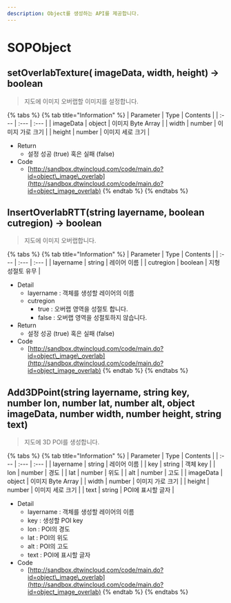 ```yaml
---
description: Object를 생성하는 API를 제공합니다.
---
```


# SOPObject

## setOverlabTexture\( imageData, width, height\) → boolean

> 지도에 이미지 오버랩할 이미지를 설정합니다.

{% tabs %}
{% tab title="Information" %}
| Parameter | Type | Contents |
| :--- | :--- | :--- |
| imageData | object | 이미지 Byte Array |
| width | number | 이미지 가로 크기 |
| height | number | 이미지 세로 크기 |

* Return
  * 설정 성공 \(true\) 혹은 실패 \(false\)
* Code
  * [http://sandbox.dtwincloud.com/code/main.do?id=object\_image\_overlab](http://sandbox.dtwincloud.com/code/main.do?id=object_image_overlab)
{% endtab %}
{% endtabs %}

## InsertOverlabRTT\(string layername, boolean cutregion\) → boolean

> 지도에 이미지 오버랩합니다.

{% tabs %}
{% tab title="Information" %}
| Parameter | Type | Contents |
| :--- | :--- | :--- |
| layername | string | 레이어 이름 |
| cutregion | boolean | 지형 성절토 유무 |

* Detail
  * layername : 객체를 생성할 레이어의 이름
  * cutregion
    * true : 오버랩 영역을 성절토 합니다.
    * false : 오버랩 영역을 성절토하지 않습니다.
* Return
  * 설정 성공 \(true\) 혹은 실패 \(false\)
* Code
  * [http://sandbox.dtwincloud.com/code/main.do?id=object\_image\_overlab](http://sandbox.dtwincloud.com/code/main.do?id=object_image_overlab)
{% endtab %}
{% endtabs %}

## Add3DPoint\(string layername, string key, number lon, number lat, number alt, object imageData, number width, number height, string text\)

> 지도에 3D POI를 생성합니다.

{% tabs %}
{% tab title="Information" %}
| Parameter | Type | Contents |
| :--- | :--- | :--- |
| layername | string | 레이어 이름 |
| key | string | 객체 key |
| lon | number | 경도 |
| lat | number | 위도 |
| alt | number | 고도 |
| imageData | object | 이미지 Byte Array |
| width | number | 이미지 가로 크기 |
| height | number | 이미지 세로 크기 |
| text | string | POI에 표시할 글자 |

* Detail
  * layername : 객체를 생성할 레이어의 이름
  * key : 생성할 POI key
  * lon : POI의 경도
  * lat : POI의 위도
  * alt : POI의 고도
  * text : POI에 표시할 글자
* Code
  * [http://sandbox.dtwincloud.com/code/main.do?id=object\_image\_overlab](http://sandbox.dtwincloud.com/code/main.do?id=object_image_overlab)
{% endtab %}
{% endtabs %}

